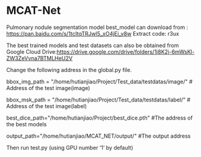 # MCAT-Net
Pulmonary nodule segmentation model best_model can download from : https://pan.baidu.com/s/1tcItqTRJwl5_xO4jEi_v8w Extract code: r3ux

The best trained models and test datasets can also be obtained from Google Cloud Drive:https://drive.google.com/drive/folders/1i8K2j-6mWsKl-ZW3ZeVvna7BTMLHeU2V


Change the following address in the global.py file.

bbox_img_path = "/home/hutianjiao/Project/Test_data/testdatas/image/" # Address of the test image(image)

bbox_msk_path = "/home/hutianjiao/Project/Test_data/testdatas/label/" # Address of the test image(label)

best_dice_path="/home/hutianjiao/Project/best_dice.pth" #The address of the best models

output_path="/home/hutianjiao/MCAT_NET/output/" #The output address


Then run test.py (using GPU number ‘1’ by default)
